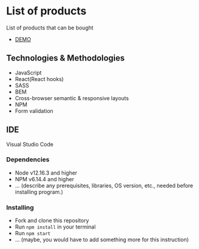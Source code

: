 # List of products

List of products that can be bought
- [DEMO](https://dima-semenov.github.io/goods/)

## Technologies & Methodologies
  - JavaScript
  - React(React hooks)
  - SASS
  - BEM
  - Cross-browser semantic & responsive layouts
  - NPM  
  - Form validation
 
## IDE
 Visual Studio Code

### Dependencies
* Node v12.16.3 and higher
* NPM v6.14.4 and higher
* ... (describe any prerequisites, libraries, OS version, etc., needed before installing program.)


### Installing
* Fork and clone this repository
* Run `npm install` in your terminal
* Run `npm start`
* ... (maybe, you would have to add something more for this instruction)
